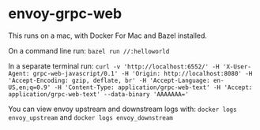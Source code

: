 # envoy-grpc-web

This runs on a mac, with Docker For Mac and Bazel installed.


On a command line run:
`bazel run //:helloworld`

In a separate terminal run:
`curl -v 'http://localhost:6552/' -H 'X-User-Agent: grpc-web-javascript/0.1' -H 'Origin: http://localhost:8080' -H 'Accept-Encoding: gzip, deflate, br' -H 'Accept-Language: en-US,en;q=0.9' -H 'Content-Type: application/grpc-web-text' -H 'Accept: application/grpc-web-text' --data-binary 'AAAAAAA='`

You can view envoy upstream and downstream logs with:
`docker logs envoy_upstream` and `docker logs envoy_downstream`
